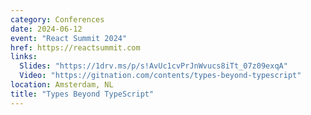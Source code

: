 ```yaml
---
category: Conferences
date: 2024-06-12
event: "React Summit 2024"
href: https://reactsummit.com
links:
  Slides: "https://1drv.ms/p/s!AvUc1cvPrJnWvucs8iTt_07z09exqA"
  Video: "https://gitnation.com/contents/types-beyond-typescript"
location: Amsterdam, NL
title: "Types Beyond TypeScript"
---
```


